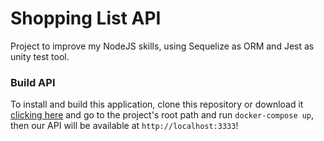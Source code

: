 # Shopping List API

Project to improve my NodeJS skills, using Sequelize as ORM and Jest as unity test tool.

### Build API
To install and build this application, clone this repository or download it [clicking here](https://github.com/0x0th30/shopping-api/archive/refs/heads/main.zip) and
go to the project's root path and run ```docker-compose up```, then our API will be available at ```http://localhost:3333```!